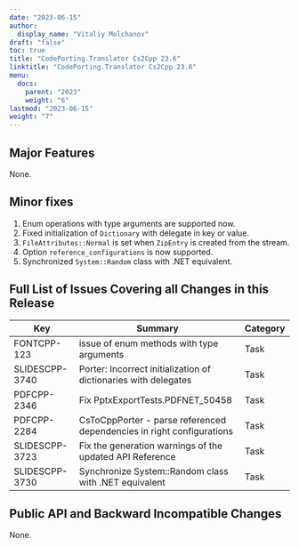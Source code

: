 ```yaml
---
date: "2023-06-15"
author:
  display_name: "Vitaliy Molchanov"
draft: "false"
toc: true
title: "CodePorting.Translator Cs2Cpp 23.6"
linktitle: "CodePorting.Translator Cs2Cpp 23.6"
menu:
  docs:
    parent: "2023"
    weight: "6"
lastmod: "2023-06-15"
weight: "7"
---
```


## Major Features ##

None.

## Minor fixes ##

1. Enum operations with type arguments are supported now.
1. Fixed initialization of `Dictionary` with delegate in key or value.
1. `FileAttributes::Normal` is set when `ZipEntry` is created from the stream.
1. Option `reference_configurations` is now supported.
1. Synchronized `System::Random` class with .NET equivalent.

## Full List of Issues Covering all Changes in this Release ##

| Key | Summary | Category |
| --- | --- | --- |
| FONTCPP-123 | issue of enum methods with type arguments | Task |
| SLIDESCPP-3740 | Porter: Incorrect initialization of dictionaries with delegates | Task |
| PDFCPP-2346 | Fix PptxExportTests.PDFNET_50458 | Task |
| PDFCPP-2284 | CsToCppPorter - parse referenced dependencies in right configurations | Task |
| SLIDESCPP-3723 | Fix the generation warnings of the updated API Reference | Task |
| SLIDESCPP-3730 | Synchronize System::Random class with .NET equivalent | Task |

## Public API and Backward Incompatible Changes ##

None.
